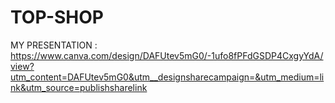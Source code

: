 # TOP-SHOP 
MY PRESENTATION :
https://www.canva.com/design/DAFUtev5mG0/-1ufo8fPFdGSDP4CxgyYdA/view?utm_content=DAFUtev5mG0&utm__designsharecampaign=&utm_medium=link&utm_source=publishsharelink
